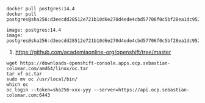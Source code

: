 ```
docker pull postgres:14.4
docker pull postgres@sha256:d3eecdd28512e721b10d6e270d4ede4cbd57706f0c5bf28ea1dc952eff325650
```
```
image: postgres:14.4
image: postgres@sha256:d3eecdd28512e721b10d6e270d4ede4cbd57706f0c5bf28ea1dc952eff325650
```
1. https://github.com/academiaonline-org/openshift/tree/master
```
wget https://downloads-openshift-console.apps.ocp.sebastian-colomar.com/amd64/linux/oc.tar
tar xf oc.tar
sudo mv oc /usr/local/bin/
which oc
oc login --token=sha256~xxx-yyy --server=https://api.ocp.sebastian-colomar.com:6443
```
